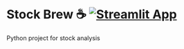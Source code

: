 # Stock Brew ☕ [![Streamlit App](https://static.streamlit.io/badges/streamlit_badge_black_white.svg)](https://share.streamlit.io/ghliew/stockbrew)

Python project for stock analysis
